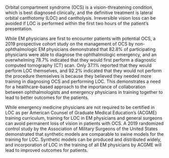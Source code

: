 Orbital compartment syndrome (OCS) is a vision-threatening condition, which is best diagnosed clinically, and the definitive treatment is lateral orbital canthotomy (LOC) and cantholysis. Irreversible vision loss can be avoided if LOC is performed within the first two hours of the patient’s presentation.

While EM physicians are first to encounter patients with potential OCS, a 2019 prospective cohort study on the management of OCS by non-ophthalmologic EM physicians demonstrated that 82.8% of participating physicians were able to diagnose the ophthalmologic emergency, and an overwhelming 78.7% indicated that they would first perform a diagnostic computed tomography (CT) scan. Only 37.1% reported that they would perform LOC themselves, and 92.2% indicated that they would not perform the procedure themselves is because they believed they needed more training in diagnosing OCS and performing LOC. This demonstrates a need for a healthcare-based approach to the importance of collaboration between ophthalmologists and emergency physicians in training together to lead to better outcomes for the patients.

While emergency medicine physicians are not required to be certified in LOC as per American Counsel of Graduate Medical Education’s (ACGME) training curriculum, training for LOC in EM physicians and general surgeons can avoid permanent loss of vision in patients with OCS. A 2019 randomized control study by the Association of Military Surgeons of the United States demonstrated that synthetic models are comparable to swine models for the training for LOC. Synthetic models can be produced and distributed widely, and incorporation of LOC in the training of all EM physicians by ACGME will lead to improved outcomes for patients.
